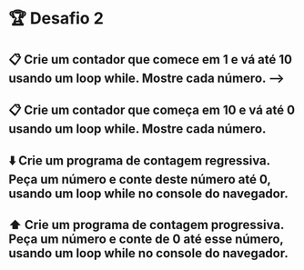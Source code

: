 # 🏆 Desafio 2


## 📋 Crie um contador que comece em 1 e vá até 10 usando um loop while. Mostre cada número. -->

## 📋 Crie um contador que começa em 10 e vá até 0 usando um loop while. Mostre cada número.

## ⬇️ Crie um programa de contagem regressiva. Peça um número e conte deste número até 0, usando um loop while no console do navegador.

## ⬆️ Crie um programa de contagem progressiva. Peça um número e conte de 0 até esse número, usando um loop while no console do navegador.
